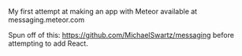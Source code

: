 My first attempt at making an app with Meteor available at messaging.meteor.com

Spun off of this: https://github.com/MichaelSwartz/messaging before attempting
to add React.

